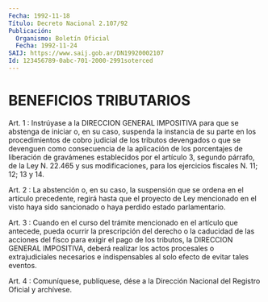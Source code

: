 ```yaml
---
Fecha: 1992-11-18
Título: Decreto Nacional 2.107/92
Publicación:
  Organismo: Boletín Oficial
  Fecha: 1992-11-24
SAIJ: https://www.saij.gob.ar/DN19920002107
Id: 123456789-0abc-701-2000-2991soterced
---
```

# BENEFICIOS TRIBUTARIOS

<a id="1"></a>
Art. 1 : Instrúyase a la DIRECCION GENERAL IMPOSITIVA para que se abstenga  de iniciar o, en su caso, suspenda la instancia  de su parte en los procedimientos  de  cobro  judicial  de  los  tributos devengados  o  que  se devenguen como consecuencia de la aplicación de los porcentajes de  liberación de gravámenes establecidos por el artículo 3, segundo párrafo, de la Ley N. 22.465 y sus modificaciones, para los  ejercicios  fiscales  N. 11; 12; 13 y 14.

<a id="2"></a>
Art.  2  :  La  abstención o, en su caso, la suspensión que se ordena en el artículo  precedente,  regirá hasta que el proyecto de Ley  mencionado en el visto haya sido  sancionado  o  haya  perdido estado parlamentario.

<a id="3"></a>
Art.  3  :  Cuando  en  el  curso del trámite mencionado en el artículo que antecede, pueda ocurrir  la prescripción del derecho o la caducidad de las acciones del fisco  para  exigir el pago de los tributos,  la  DIRECCION  GENERAL IMPOSITIVA, deberá  realizar  los actos procesales o extrajudiciales  necesarios  e indispensables al solo efecto de evitar tales eventos.

<a id="4"></a>
Art. 4 : Comuníquese, publíquese, dése a la Dirección Nacional del Registro Oficial y archívese.
